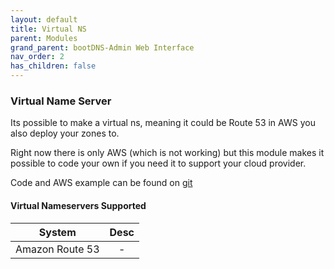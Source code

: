 ```yaml
---
layout: default
title: Virtual NS
parent: Modules
grand_parent: bootDNS-Admin Web Interface
nav_order: 2
has_children: false
---
```


### Virtual Name Server

Its possible to make a virtual ns, meaning it could be Route 53 in AWS you also deploy your zones to.

Right now there is only AWS (which is not working) but this module makes it possible to code your own if you need it to support your cloud provider.

Code and AWS example can be found on [git](https://github.com/bootDNS/bootDNS-admin/tree/main/app/virtualNS)


#### Virtual Nameservers Supported
| System | Desc |
| ------------- |:-------------:|
| Amazon Route 53 | - |

####

